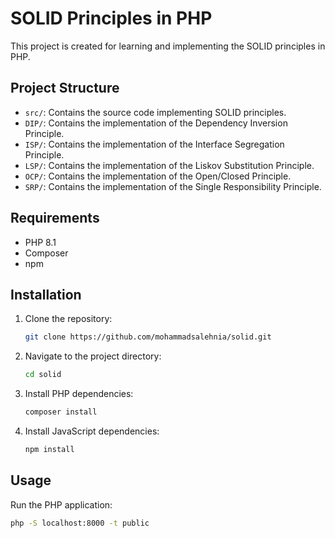 # SOLID Principles in PHP

This project is created for learning and implementing the SOLID principles in PHP.

## Project Structure

- `src/`: Contains the source code implementing SOLID principles.
- `DIP/`: Contains the implementation of the Dependency Inversion Principle.
- `ISP/`: Contains the implementation of the Interface Segregation Principle.
- `LSP/`: Contains the implementation of the Liskov Substitution Principle.
- `OCP/`: Contains the implementation of the Open/Closed Principle.
- `SRP/`: Contains the implementation of the Single Responsibility Principle.

## Requirements

- PHP 8.1
- Composer
- npm

## Installation

1. Clone the repository:
    ```sh
   git clone https://github.com/mohammadsalehnia/solid.git
    ```
2. Navigate to the project directory:
    ```sh
    cd solid
    ```
3. Install PHP dependencies:
    ```sh
    composer install
    ```
4. Install JavaScript dependencies:
    ```sh
    npm install
    ```

## Usage

Run the PHP application:
```sh
php -S localhost:8000 -t public
```